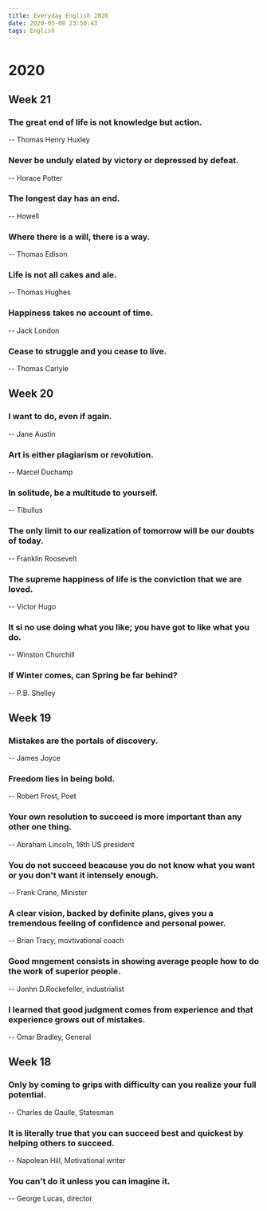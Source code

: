 ```yaml
---
title: Everyday English 2020
date: 2020-05-08 23:50:43
tags: English
---
```



# 2020

## Week 21

### The great end of life is not knowledge but action.
-- Thomas Henry Huxley

### Never be unduly elated by victory or depressed by defeat.
-- Horace Potter

### The longest day has an end.
-- Howell

### Where there is a will, there is a way.
-- Thomas Edison

### Life is not all cakes and ale.
-- Thomas Hughes

### Happiness takes no account of time.
-- Jack London

### Cease to struggle and you cease to live.
-- Thomas Carlyle


## Week 20

### I want to do, even if again.
-- Jane Austin

### Art is either plagiarism or revolution.
-- Marcel Duchamp

### In solitude, be a multitude to yourself.
-- Tibullus

### The only limit to our realization of tomorrow will be our doubts of today.
-- Franklin Roosevelt

### The supreme happiness of life is the conviction that we are loved.
-- Victor Hugo

### It si no use doing what you like; you have got to like what you do.
-- Winston Churchill

### If Winter comes, can Spring be far behind?
-- P.B. Shelley


## Week 19

### Mistakes are the portals of discovery.
-- James Joyce

### Freedom lies in being bold.
-- Robert Frost, Poet

### Your own resolution to succeed is more important than any other one thing.
-- Abraham Lincoln, 16th US president

### You do not succeed beacause you do not know what you want or you don't want it intensely enough.
-- Frank Crane, Minister

### A clear vision, backed by definite plans, gives you a tremendous feeling of confidence and personal power.
-- Brian Tracy, movtivational coach

### Good mngement consists in showing average people how to do the work of superior people.
-- Jonhn D.Rockefeller, industrialist

### I learned that good judgment comes from experience and that experience grows out of mistakes.
-- Omar Bradley, General


## Week 18

### Only by coming to grips with difficulty can you realize your full potential.
-- Charles de Gaulle, Statesman

### It is literally true that you can succeed best and quickest by helping others to succeed.
-- Napolean Hill, Motivational writer

### You can't do it unless you can imagine it.
-- George Lucas, director
